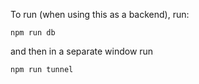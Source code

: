 To run (when using this as a backend), run:

```
npm run db
```

and then in a separate window run 

```
npm run tunnel
```
